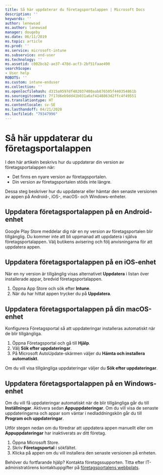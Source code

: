 ```yaml
---
title: Så här uppdaterar du företagsportalappen | Microsoft Docs
description: ''
keywords: ''
author: lenewsad
ms.author: lanewsad
manager: dougeby
ms.date: 06/11/2019
ms.topic: article
ms.prod: ''
ms.service: microsoft-intune
ms.subservice: end-user
ms.technology: ''
ms.assetid: c002bcb2-ae37-478d-acf3-2bf51faae490
searchScope:
- User help
ROBOTS: ''
ms.custom: intune-enduser
ms.collection: ''
ms.openlocfilehash: d315a9597df482037480aab876505f440354861b
ms.sourcegitcommit: 7f17d6eb9dd41b031a6af4148863d2ffc4f49551
ms.translationtype: HT
ms.contentlocale: sv-SE
ms.lasthandoff: 04/21/2020
ms.locfileid: "79347996"
---
```

# <a name="how-to-update-the-company-portal-app"></a>Så här uppdaterar du företagsportalappen

I den här artikeln beskrivs hur du uppdaterar din version av företagsportalappen när:  
* Det finns en nyare version av företagsportalen.
* Din version av företagsportalen stöds inte längre.

Dessa steg beskriver hur du uppdaterar eller hämtar den senaste versionen av appen på Android-, iOS-, macOS- och Windows-enheter.    

## <a name="update-the-company-portal-app-on-your-android-device"></a>Uppdatera företagsportalappen på en Android-enhet  

Google Play Store meddelar dig när en ny version av företagsportalen blir tillgänglig. Du kommer inte att bli uppmanad att uppdatera i själva företagsportalappen. Välj butikens avisering och följ anvisningarna för att uppdatera appen. 

## <a name="update-the-company-portal-app-on-your-ios-device"></a>Uppdatera företagsportalappen på en iOS-enhet  

När en ny version är tillgänglig visas alternativet **Uppdatera** i listan över installerade appar, bredvid företagsportalappen.  

1. Öppna App Store och sök efter **Intune**.  
2. När du har hittat appen trycker du på **Uppdatera**.  

## <a name="update-the-company-portal-app-on-your-macos-device"></a>Uppdatera företagsportalappen på din macOS-enhet

Konfigurera Företagsportal så att uppdateringar installeras automatiskt när de blir tillgängliga. 

1. Öppna Företagsportal och gå till **Hjälp**. 
2. Välj **Sök efter uppdateringar**. 
3. På Microsoft AutoUpdate-skärmen väljer du **Hämta och installera automatiskt**. 

Om du vill visa tillgängliga uppdateringar väljer du **Sök efter uppdateringar**.  

## <a name="update-the-company-portal-app-on-your-windows-device"></a>Uppdatera företagsportalappen på en Windows-enhet
Om du vill få uppdateringar automatiskt när de blir tillgängliga går du till **Inställningar**. Aktivera sedan **Appuppdateringar**. Om du vill visa de senaste uppdateringarna och appar som väntar i nedladdningskön går du till **Program och uppdateringar**.  

Utför stegen nedan om du föredrar att uppdatera appen manuellt eller om **Appuppdateringar** har inaktiverats av ditt företag.  
1. Öppna Microsoft Store.
2. Skriv **Företagsportal** i sökfältet.
3. Klicka på appen om du vill installera den senaste versionen på enheten. 


Behöver du fortfarande hjälp? Kontakta företagssupporten. Titta efter IT-administratörens kontaktuppgifter på [företagsportalens webbplats](https://go.microsoft.com/fwlink/?linkid=2010980).
